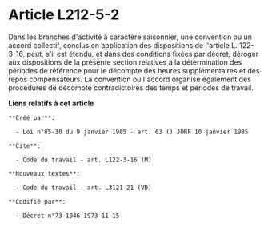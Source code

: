 # Article L212-5-2

Dans les branches d'activité à caractère saisonnier, une convention ou un accord collectif, conclus en application des
dispositions de l'article L. 122-3-16, peut, s'il est étendu, et dans des conditions fixées par décret, déroger aux
dispositions de la présente section relatives à la détermination des périodes de référence pour le décompte des heures
supplémentaires et des repos compensateurs. La convention ou l'accord organise également des procédures de décompte
contradictoires des temps et périodes de travail.

**Liens relatifs à cet article**

	**Créé par**:

	  - Loi n°85-30 du 9 janvier 1985 - art. 63 () JORF 10 janvier 1985

	**Cite**:

	  - Code du travail - art. L122-3-16 (M)

	**Nouveaux textes**:

	  - Code du travail - art. L3121-21 (VD)

	**Codifié par**:

	  - Décret n°73-1046 1973-11-15
